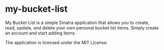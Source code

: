 # my-bucket-list

My Bucket List is a simple Sinatra application that allows you to create, read, update, and delete your own personal bucket list items. Simply create an account and start adding items.

The application is licensed under the MIT License. 
